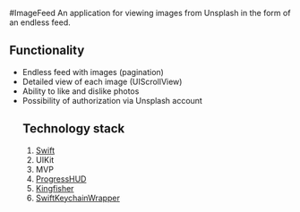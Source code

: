 #ImageFeed
An application for viewing images from Unsplash in the form of an endless feed.
## Functionality
- Endless feed with images (pagination)
- Detailed view of each image (UIScrollView)
- Ability to like and dislike photos
- Possibility of authorization via Unsplash account
  ## Technology stack
  1. [Swift](https://www.swift.org)
  2. UIKit
  3. MVP
  4. [ProgressHUD](https://github.com/relatedcode/ProgressHUD)
  5. [Kingfisher](https://github.com/onevcat/Kingfisher)
  6. [SwiftKeychainWrapper](https://github.com/jrendel/SwiftKeychainWrapper)
 
